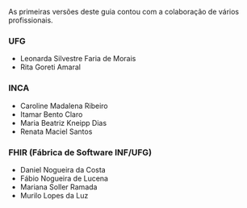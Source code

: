 As primeiras versões deste guia contou com a colaboração de vários profissionais.

### UFG
- Leonarda Silvestre Faria de Morais
- Rita Goreti Amaral 

### INCA

- Caroline Madalena Ribeiro
- Itamar Bento Claro
- Maria Beatriz Kneipp Dias
- Renata Maciel Santos

### FHIR (Fábrica de Software INF/UFG)

- Daniel Nogueira da Costa
- Fábio Nogueira de Lucena
- Mariana Soller Ramada
- Murilo Lopes da Luz